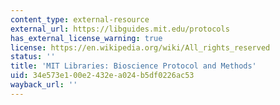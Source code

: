 ```yaml
---
content_type: external-resource
external_url: https://libguides.mit.edu/protocols
has_external_license_warning: true
license: https://en.wikipedia.org/wiki/All_rights_reserved
status: ''
title: 'MIT Libraries: Bioscience Protocol and Methods'
uid: 34e573e1-00e2-432e-a024-b5df0226ac53
wayback_url: ''
---
```

